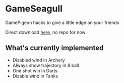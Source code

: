 # GameSeagull

GamePigeon hacks to give a little edge on your friends

Direct download [here](https://github.com/donato-fiore/GameSeagull/releases/download/1.1/com.donato.gameseagull_1.1_iphoneos-arm.deb), no repo for now


## What's currently implemented

* Disabled wind in Archery
* Always show trajectory in 8 ball
* One shot win in Darts
* Disable wind in Tanks
